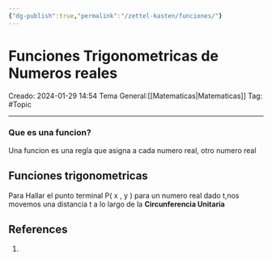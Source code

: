 ```yaml
---
{"dg-publish":true,"permalink":"/zettel-kasten/funciones/"}
---
```



# Funciones Trigonometricas de Numeros reales
Creado: 2024-01-29 14:54
Tema General:[[Matematicas\|Matematicas]]
Tag: #Topic


___
### Que es una funcion?

 Una funcion es una regla que asigna a cada numero real, otro numero real


## Funciones trigonometricas


<style> .container {font-family: sans-serif; text-align: center;} .button-wrapper button {z-index: 1;height: 40px; width: 100px; margin: 10px;padding: 5px;} .excalidraw .App-menu_top .buttonList { display: flex;} .excalidraw-wrapper { height: 800px; margin: 50px; position: relative;} :root[dir="ltr"] .excalidraw .layer-ui__wrapper .zen-mode-transition.App-menu_bottom--transition-left {transform: none;} </style><script src="https://cdn.jsdelivr.net/npm/react@17/umd/react.production.min.js"></script><script src="https://cdn.jsdelivr.net/npm/react-dom@17/umd/react-dom.production.min.js"></script><script type="text/javascript" src="https://cdn.jsdelivr.net/npm/@excalidraw/excalidraw@0/dist/excalidraw.production.min.js"></script><div id="Dibujo_Plano_Cartesianoexcalidraw.md1"></div><script>(function(){const InitialData={"type":"excalidraw","version":2,"source":"https://github.com/zsviczian/obsidian-excalidraw-plugin/releases/tag/1.9.24","elements":[{"type":"line","version":96,"versionNonce":222935666,"isDeleted":false,"id":"hQ-iH6MQ6k-PFwEZC4Xjh","fillStyle":"hachure","strokeWidth":1,"strokeStyle":"solid","roughness":1,"opacity":100,"angle":0,"x":-3.7370872497558594,"y":-188.65048217773438,"strokeColor":"#1e1e1e","backgroundColor":"transparent","width":2.19085693359375,"height":425.0327453613281,"seed":309581554,"groupIds":[],"frameId":null,"roundness":{"type":2},"boundElements":[],"updated":1706558292602,"link":null,"locked":false,"startBinding":null,"endBinding":null,"lastCommittedPoint":null,"startArrowhead":null,"endArrowhead":null,"points":[[0,0],[2.19085693359375,425.0327453613281]]},{"type":"line","version":121,"versionNonce":286973358,"isDeleted":false,"id":"6o_WyrWUwCzXMyQNx8g36","fillStyle":"hachure","strokeWidth":1,"strokeStyle":"solid","roughness":1,"opacity":100,"angle":0,"x":-216.9837303161621,"y":23.13555908203125,"strokeColor":"#1e1e1e","backgroundColor":"transparent","width":441.0992431640625,"height":2.190887451171875,"seed":287542318,"groupIds":[],"frameId":null,"roundness":{"type":2},"boundElements":[],"updated":1706558292602,"link":null,"locked":false,"startBinding":null,"endBinding":null,"lastCommittedPoint":null,"startArrowhead":null,"endArrowhead":null,"points":[[0,0],[441.0992431640625,2.190887451171875]]},{"type":"ellipse","version":163,"versionNonce":1699905198,"isDeleted":false,"id":"nAAZr0stSxpAcgJP0Dvyd","fillStyle":"hachure","strokeWidth":1,"strokeStyle":"solid","roughness":1,"opacity":100,"angle":0,"x":-127.15725326538086,"y":-112.69964599609375,"strokeColor":"#1e1e1e","backgroundColor":"transparent","width":257.064453125,"height":267.28863525390625,"seed":888096242,"groupIds":[],"frameId":null,"roundness":{"type":2},"boundElements":[],"updated":1706558297317,"link":null,"locked":false},{"type":"freedraw","version":45,"versionNonce":2094489134,"isDeleted":false,"id":"1d9Jg3kHmDn0g92foG3H0","fillStyle":"hachure","strokeWidth":0.5,"strokeStyle":"solid","roughness":1,"opacity":100,"angle":0,"x":129.90719985961914,"y":19.48406982421875,"strokeColor":"#1e1e1e","backgroundColor":"transparent","width":4.38177490234375,"height":17.527130126953125,"seed":1314186930,"groupIds":[],"frameId":null,"roundness":null,"boundElements":[],"updated":1706558301846,"link":null,"locked":false,"points":[[0,0],[0,2.190887451171875],[-0.73028564453125,2.92120361328125],[-1.4605712890625,4.381805419921875],[-1.4605712890625,5.842376708984375],[-1.4605712890625,7.302978515625],[-1.4605712890625,9.493865966796875],[-1.4605712890625,10.9544677734375],[-1.4605712890625,11.68475341796875],[-1.4605712890625,12.415069580078125],[-1.4605712890625,13.145355224609375],[-1.4605712890625,13.875640869140625],[-0.73028564453125,13.145355224609375],[-0.73028564453125,11.68475341796875],[-0.73028564453125,10.224151611328125],[0,8.03326416015625],[0.73028564453125,5.112091064453125],[0.73028564453125,4.381805419921875],[0.73028564453125,2.92120361328125],[0.73028564453125,2.190887451171875],[0.73028564453125,0.730316162109375],[0.73028564453125,0],[0.73028564453125,-0.73028564453125],[0.73028564453125,0],[0.73028564453125,2.190887451171875],[0.73028564453125,3.6514892578125],[0.73028564453125,6.57269287109375],[0.73028564453125,9.493865966796875],[0.73028564453125,10.9544677734375],[0.73028564453125,12.415069580078125],[0.73028564453125,14.60595703125],[0.73028564453125,16.0665283203125],[0.73028564453125,16.796844482421875],[1.46063232421875,16.796844482421875],[2.19091796875,14.60595703125],[2.19091796875,12.415069580078125],[2.92120361328125,10.224151611328125],[2.92120361328125,8.03326416015625],[2.92120361328125,4.381805419921875],[2.92120361328125,2.190887451171875],[2.92120361328125,0.730316162109375],[2.92120361328125,0],[0,0]],"lastCommittedPoint":null,"simulatePressure":true,"pressures":[]},{"type":"freedraw","version":34,"versionNonce":883946158,"isDeleted":false,"id":"m18o8DD_yCeYz9Cu3o0oX","fillStyle":"hachure","strokeWidth":0.5,"strokeStyle":"solid","roughness":1,"opacity":100,"angle":0,"x":-13.23092269897461,"y":-115.62081909179688,"strokeColor":"#1e1e1e","backgroundColor":"transparent","width":17.527099609375,"height":4.381805419921875,"seed":938745202,"groupIds":[],"frameId":null,"roundness":null,"boundElements":[],"updated":1706558302864,"link":null,"locked":false,"points":[[0,0],[0,0.730316162109375],[0.73028564453125,0.730316162109375],[2.19085693359375,0.730316162109375],[3.6514892578125,0.730316162109375],[4.38177490234375,0.730316162109375],[6.5726318359375,1.460601806640625],[9.49383544921875,1.460601806640625],[11.6846923828125,1.460601806640625],[13.8756103515625,2.190887451171875],[16.0665283203125,2.190887451171875],[16.79681396484375,2.190887451171875],[17.527099609375,2.92120361328125],[16.0665283203125,3.6514892578125],[14.60595703125,3.6514892578125],[13.14532470703125,3.6514892578125],[10.9544677734375,4.381805419921875],[9.49383544921875,4.381805419921875],[5.84234619140625,4.381805419921875],[5.112060546875,4.381805419921875],[3.6514892578125,4.381805419921875],[2.921142578125,4.381805419921875],[1.4605712890625,4.381805419921875],[2.19085693359375,3.6514892578125],[3.6514892578125,3.6514892578125],[6.5726318359375,3.6514892578125],[9.49383544921875,3.6514892578125],[10.22412109375,3.6514892578125],[13.8756103515625,3.6514892578125],[15.336181640625,3.6514892578125],[16.0665283203125,3.6514892578125],[16.79681396484375,3.6514892578125],[16.79681396484375,3.6514892578125]],"lastCommittedPoint":null,"simulatePressure":true,"pressures":[]},{"type":"freedraw","version":39,"versionNonce":2133797486,"isDeleted":false,"id":"DVruZyKOeeRo9rO2HP62z","fillStyle":"hachure","strokeWidth":0.5,"strokeStyle":"solid","roughness":1,"opacity":100,"angle":0,"x":-128.61782455444336,"y":18.02349853515625,"strokeColor":"#1e1e1e","backgroundColor":"transparent","width":5.112060546875,"height":16.79681396484375,"seed":546480370,"groupIds":[],"frameId":null,"roundness":null,"boundElements":[],"updated":1706558304207,"link":null,"locked":false,"points":[[0,0],[0,1.4605712890625],[0,2.190887451171875],[0,5.112060546875],[0,5.842376708984375],[0,7.302947998046875],[0,8.7635498046875],[0,10.954437255859375],[0,12.4150390625],[0,13.14532470703125],[0,13.875640869140625],[0,12.4150390625],[0.73028564453125,10.954437255859375],[0.73028564453125,9.49383544921875],[0.73028564453125,8.03326416015625],[0.73028564453125,2.921173095703125],[0.73028564453125,2.190887451171875],[0.73028564453125,-0.730316162109375],[0.73028564453125,-1.460601806640625],[0.73028564453125,-2.190887451171875],[0.73028564453125,-1.460601806640625],[0.73028564453125,0.73028564453125],[0.73028564453125,3.651458740234375],[1.4605712890625,7.302947998046875],[2.19091796875,10.224151611328125],[2.19091796875,11.684722900390625],[4.38177490234375,14.605926513671875],[5.112060546875,13.875640869140625],[5.112060546875,12.4150390625],[5.112060546875,10.224151611328125],[5.112060546875,6.572662353515625],[5.112060546875,2.921173095703125],[5.112060546875,2.190887451171875],[5.112060546875,-0.730316162109375],[5.112060546875,-1.460601806640625],[5.112060546875,-2.190887451171875],[0,0]],"lastCommittedPoint":null,"simulatePressure":true,"pressures":[]},{"type":"freedraw","version":39,"versionNonce":1354734126,"isDeleted":false,"id":"D0wz6ejQ90JsRjs4EYYIi","fillStyle":"hachure","strokeWidth":0.5,"strokeStyle":"solid","roughness":1,"opacity":100,"angle":0,"x":-11.77035140991211,"y":154.5889892578125,"strokeColor":"#1e1e1e","backgroundColor":"transparent","width":14.60595703125,"height":3.65142822265625,"seed":1332034866,"groupIds":[],"frameId":null,"roundness":null,"boundElements":[],"updated":1706558305242,"link":null,"locked":false,"points":[[0,0],[1.4605712890625,0],[2.92120361328125,0],[3.6514892578125,0],[4.38177490234375,0],[5.112060546875,0],[5.8424072265625,0],[8.03326416015625,0],[10.22412109375,-0.73028564453125],[11.68475341796875,-0.73028564453125],[13.1453857421875,-0.73028564453125],[13.8756103515625,-0.73028564453125],[13.1453857421875,-0.73028564453125],[10.9544677734375,-0.73028564453125],[8.7635498046875,-0.73028564453125],[7.302978515625,-0.73028564453125],[5.8424072265625,-0.73028564453125],[4.38177490234375,-0.73028564453125],[3.6514892578125,-0.73028564453125],[2.92120361328125,-0.73028564453125],[2.92120361328125,0],[4.38177490234375,0],[6.57269287109375,0],[8.03326416015625,0],[9.493896484375,0],[11.68475341796875,0],[12.4150390625,0],[13.8756103515625,0],[14.60595703125,0],[14.60595703125,0.73028564453125],[13.1453857421875,0.73028564453125],[12.4150390625,0.73028564453125],[10.9544677734375,0.73028564453125],[8.7635498046875,1.46063232421875],[8.03326416015625,2.19085693359375],[7.302978515625,2.921142578125],[0,0]],"lastCommittedPoint":null,"simulatePressure":true,"pressures":[]},{"type":"freedraw","version":30,"versionNonce":569406894,"isDeleted":false,"id":"JRoP5a6BVHwepBjaulqxH","fillStyle":"hachure","strokeWidth":0.5,"strokeStyle":"solid","roughness":1,"opacity":100,"angle":0,"x":135.74960708618164,"y":42.123291015625,"strokeColor":"#1e1e1e","backgroundColor":"transparent","width":7.30291748046875,"height":16.79681396484375,"seed":384639346,"groupIds":[],"frameId":null,"roundness":null,"boundElements":[],"updated":1706558306477,"link":null,"locked":false,"points":[[0,0],[0,0.73028564453125],[0,1.4605712890625],[0,2.190887451171875],[0.73028564453125,2.190887451171875],[1.4605712890625,2.190887451171875],[2.921142578125,2.190887451171875],[3.6514892578125,2.190887451171875],[4.38177490234375,1.4605712890625],[5.112060546875,1.4605712890625],[5.112060546875,0.73028564453125],[5.112060546875,0],[5.84234619140625,-1.460601806640625],[5.84234619140625,-2.190887451171875],[5.84234619140625,-2.92120361328125],[5.84234619140625,-3.6514892578125],[5.84234619140625,-2.92120361328125],[5.84234619140625,-2.190887451171875],[5.84234619140625,-0.730316162109375],[5.84234619140625,0.73028564453125],[5.84234619140625,1.4605712890625],[5.84234619140625,2.921173095703125],[5.84234619140625,4.38177490234375],[6.5726318359375,8.03326416015625],[6.5726318359375,9.49383544921875],[7.30291748046875,10.224151611328125],[7.30291748046875,12.4150390625],[7.30291748046875,13.14532470703125],[7.30291748046875,13.14532470703125]],"lastCommittedPoint":null,"simulatePressure":true,"pressures":[]},{"type":"freedraw","version":14,"versionNonce":826494254,"isDeleted":false,"id":"zH-T-URpwMIg2CVQ64Q1_","fillStyle":"hachure","strokeWidth":0.5,"strokeStyle":"solid","roughness":1,"opacity":100,"angle":0,"x":135.01926040649414,"y":54.538330078125,"strokeColor":"#1e1e1e","backgroundColor":"transparent","width":16.796875,"height":3.6514892578125,"seed":1638018546,"groupIds":[],"frameId":null,"roundness":null,"boundElements":[],"updated":1706558306754,"link":null,"locked":false,"points":[[0,0],[0.7303466796875,0],[2.19091796875,0],[4.3818359375,0],[5.8424072265625,0],[8.03326416015625,0],[9.493896484375,-0.730316162109375],[13.1453857421875,-1.460601806640625],[15.33624267578125,-2.190887451171875],[15.33624267578125,-2.92120361328125],[16.796875,-2.92120361328125],[16.796875,-3.6514892578125],[16.796875,-3.6514892578125]],"lastCommittedPoint":null,"simulatePressure":true,"pressures":[]},{"type":"freedraw","version":14,"versionNonce":891225262,"isDeleted":false,"id":"4sDBHrF3S_eHqJeUu_anE","fillStyle":"hachure","strokeWidth":0.5,"strokeStyle":"solid","roughness":1,"opacity":100,"angle":0,"x":-20.53390121459961,"y":-132.41763305664062,"strokeColor":"#1e1e1e","backgroundColor":"transparent","width":2.19085693359375,"height":12.4150390625,"seed":675970674,"groupIds":[],"frameId":null,"roundness":null,"boundElements":[],"updated":1706558308214,"link":null,"locked":false,"points":[[0,0],[0,2.190887451171875],[0.73028564453125,2.92120361328125],[1.4605712890625,5.112060546875],[1.4605712890625,7.302947998046875],[1.4605712890625,8.7635498046875],[1.4605712890625,10.22418212890625],[1.4605712890625,10.954437255859375],[1.4605712890625,11.68475341796875],[1.4605712890625,12.4150390625],[2.19085693359375,11.68475341796875],[2.19085693359375,10.22418212890625],[2.19085693359375,10.22418212890625]],"lastCommittedPoint":null,"simulatePressure":true,"pressures":[]},{"type":"freedraw","version":36,"versionNonce":1046480302,"isDeleted":false,"id":"VvqD8xgbIX2uz-Tc7YiQC","fillStyle":"hachure","strokeWidth":0.5,"strokeStyle":"solid","roughness":1,"opacity":100,"angle":0,"x":-26.37630844116211,"y":-130.95703125,"strokeColor":"#1e1e1e","backgroundColor":"transparent","width":18.2574462890625,"height":16.79681396484375,"seed":1883500274,"groupIds":[],"frameId":null,"roundness":null,"boundElements":[],"updated":1706558309166,"link":null,"locked":false,"points":[[0,0],[0,-0.730316162109375],[0.73028564453125,-1.460601806640625],[1.46063232421875,-2.190887451171875],[2.19097900390625,-2.190887451171875],[2.92120361328125,-2.92120361328125],[3.6514892578125,-4.381805419921875],[4.38177490234375,-5.112091064453125],[5.11212158203125,-5.842376708984375],[5.11212158203125,-5.112091064453125],[5.11212158203125,-3.6514892578125],[5.11212158203125,-1.460601806640625],[5.11212158203125,0.73028564453125],[5.8424072265625,0.73028564453125],[5.8424072265625,2.190887451171875],[6.57269287109375,3.651458740234375],[7.302978515625,5.84234619140625],[7.302978515625,7.302947998046875],[7.302978515625,8.033233642578125],[7.302978515625,8.763580322265625],[7.302978515625,9.49383544921875],[7.302978515625,10.224151611328125],[7.302978515625,10.954437255859375],[8.03326416015625,10.954437255859375],[8.7635498046875,10.954437255859375],[9.493896484375,10.954437255859375],[10.22418212890625,10.224151611328125],[10.9544677734375,10.224151611328125],[12.4150390625,8.763580322265625],[13.87567138671875,8.033233642578125],[16.0665283203125,8.033233642578125],[16.796875,8.033233642578125],[17.52716064453125,7.302947998046875],[18.2574462890625,7.302947998046875],[18.2574462890625,7.302947998046875]],"lastCommittedPoint":null,"simulatePressure":true,"pressures":[]},{"type":"freedraw","version":12,"versionNonce":1482993838,"isDeleted":false,"id":"ASkmpDWShGjeFrR7TxZKE","fillStyle":"hachure","strokeWidth":0.5,"strokeStyle":"solid","roughness":1,"opacity":100,"angle":0,"x":-157.09939193725586,"y":12.911407470703125,"strokeColor":"#1e1e1e","backgroundColor":"transparent","width":9.49383544921875,"height":1.460601806640625,"seed":235249138,"groupIds":[],"frameId":null,"roundness":null,"boundElements":[],"updated":1706558310112,"link":null,"locked":false,"points":[[0,0],[0.73028564453125,0],[2.921142578125,0],[4.38177490234375,0],[5.84234619140625,0],[7.302978515625,0],[8.03326416015625,0],[8.76361083984375,0],[9.49383544921875,-0.73028564453125],[9.49383544921875,-1.460601806640625],[9.49383544921875,-1.460601806640625]],"lastCommittedPoint":null,"simulatePressure":true,"pressures":[]},{"type":"freedraw","version":36,"versionNonce":96448942,"isDeleted":false,"id":"4J6FshDWPwDARTPirHz28","fillStyle":"hachure","strokeWidth":0.5,"strokeStyle":"solid","roughness":1,"opacity":100,"angle":0,"x":-142.4934959411621,"y":0.496368408203125,"strokeColor":"#1e1e1e","backgroundColor":"transparent","width":8.76361083984375,"height":24.09979248046875,"seed":2113700594,"groupIds":[],"frameId":null,"roundness":null,"boundElements":[],"updated":1706558310592,"link":null,"locked":false,"points":[[0,0],[0.7303466796875,0],[1.46063232421875,0],[2.19091796875,0],[3.6514892578125,0],[4.38177490234375,0],[5.8424072265625,0],[6.57269287109375,0],[7.302978515625,-0.73028564453125],[8.03326416015625,-1.460601806640625],[8.03326416015625,-2.190887451171875],[8.76361083984375,-3.6514892578125],[8.76361083984375,-4.38177490234375],[8.76361083984375,-2.92120361328125],[8.76361083984375,-1.460601806640625],[8.76361083984375,0.73028564453125],[8.03326416015625,2.190887451171875],[8.03326416015625,5.112060546875],[7.302978515625,8.03326416015625],[7.302978515625,10.224151611328125],[7.302978515625,11.68475341796875],[7.302978515625,14.605926513671875],[7.302978515625,16.79681396484375],[7.302978515625,18.257415771484375],[7.302978515625,18.987701416015625],[7.302978515625,19.718017578125],[6.57269287109375,19.718017578125],[5.8424072265625,19.718017578125],[5.11212158203125,18.987701416015625],[3.6514892578125,18.987701416015625],[2.92120361328125,17.527130126953125],[2.19091796875,17.527130126953125],[1.46063232421875,16.79681396484375],[0.7303466796875,16.79681396484375],[0.7303466796875,16.79681396484375]],"lastCommittedPoint":null,"simulatePressure":true,"pressures":[]},{"type":"freedraw","version":14,"versionNonce":1417251118,"isDeleted":false,"id":"B5ht7QKkW_xGmrnt0IqIg","fillStyle":"hachure","strokeWidth":0.5,"strokeStyle":"solid","roughness":1,"opacity":100,"angle":0,"x":-142.4934959411621,"y":16.562896728515625,"strokeColor":"#1e1e1e","backgroundColor":"transparent","width":16.06658935546875,"height":0.73028564453125,"seed":495202802,"groupIds":[],"frameId":null,"roundness":null,"boundElements":[],"updated":1706558310723,"link":null,"locked":false,"points":[[0,0],[0.7303466796875,0],[2.19091796875,0],[4.38177490234375,0],[5.8424072265625,0],[8.76361083984375,0],[9.493896484375,0],[10.9544677734375,0],[13.1453857421875,0],[13.87567138671875,0.73028564453125],[15.33624267578125,0.73028564453125],[16.06658935546875,0.73028564453125],[16.06658935546875,0.73028564453125]],"lastCommittedPoint":null,"simulatePressure":true,"pressures":[]},{"type":"freedraw","version":10,"versionNonce":809273262,"isDeleted":false,"id":"neQ8wbrUX36P3c9J7uG1q","fillStyle":"hachure","strokeWidth":0.5,"strokeStyle":"solid","roughness":1,"opacity":100,"angle":0,"x":-19.07332992553711,"y":175.03729248046875,"strokeColor":"#1e1e1e","backgroundColor":"transparent","width":10.9544677734375,"height":1.4605712890625,"seed":966099570,"groupIds":[],"frameId":null,"roundness":null,"boundElements":[],"updated":1706558311544,"link":null,"locked":false,"points":[[0,0],[2.19091796875,0],[3.6514892578125,0],[6.57269287109375,0],[7.302978515625,0],[10.22418212890625,0.73028564453125],[10.9544677734375,0.73028564453125],[10.9544677734375,1.4605712890625],[10.9544677734375,1.4605712890625]],"lastCommittedPoint":null,"simulatePressure":true,"pressures":[]},{"type":"freedraw","version":20,"versionNonce":1703814318,"isDeleted":false,"id":"nZ0ZjjHpmOeR_DD-BhAfe","fillStyle":"hachure","strokeWidth":0.5,"strokeStyle":"solid","roughness":1,"opacity":100,"angle":0,"x":-8.84914779663086,"y":169.92523193359375,"strokeColor":"#1e1e1e","backgroundColor":"transparent","width":5.112060546875,"height":13.87567138671875,"seed":1969650674,"groupIds":[],"frameId":null,"roundness":null,"boundElements":[],"updated":1706558312141,"link":null,"locked":false,"points":[[0,0],[0,-0.7303466796875],[0.73028564453125,-1.46063232421875],[1.4605712890625,-1.46063232421875],[2.19085693359375,-2.19091796875],[2.92120361328125,-2.921142578125],[2.92120361328125,-3.6514892578125],[3.6514892578125,-3.6514892578125],[3.6514892578125,-4.3818359375],[3.6514892578125,-2.921142578125],[3.6514892578125,-1.46063232421875],[3.6514892578125,0.73028564453125],[3.6514892578125,2.921142578125],[4.38177490234375,4.38177490234375],[4.38177490234375,6.5726318359375],[4.38177490234375,8.03326416015625],[4.38177490234375,8.7635498046875],[5.112060546875,9.49383544921875],[5.112060546875,9.49383544921875]],"lastCommittedPoint":null,"simulatePressure":true,"pressures":[]},{"type":"freedraw","version":12,"versionNonce":1547456430,"isDeleted":false,"id":"RnyBTsY3UbI69DT6Q6VOR","fillStyle":"hachure","strokeWidth":0.5,"strokeStyle":"solid","roughness":1,"opacity":100,"angle":0,"x":-10.30978012084961,"y":181.6099853515625,"strokeColor":"#1e1e1e","backgroundColor":"transparent","width":12.4150390625,"height":0.73028564453125,"seed":612028146,"groupIds":[],"frameId":null,"roundness":null,"boundElements":[],"updated":1706558312332,"link":null,"locked":false,"points":[[0,0],[0.7303466796875,0],[1.46063232421875,0],[2.92120361328125,0],[4.3818359375,0],[5.8424072265625,0],[8.0333251953125,0.73028564453125],[9.493896484375,0.73028564453125],[10.9544677734375,0.73028564453125],[12.4150390625,0.73028564453125],[12.4150390625,0.73028564453125]],"lastCommittedPoint":null,"simulatePressure":true,"pressures":[]},{"type":"freedraw","version":166,"versionNonce":357110962,"isDeleted":false,"id":"vETW5pdrWGwG0WEHsotGs","fillStyle":"hachure","strokeWidth":0.5,"strokeStyle":"solid","roughness":1,"opacity":100,"angle":0,"x":94.12265396118164,"y":-76.91510009765625,"strokeColor":"#e03131","backgroundColor":"transparent","width":7.302978515625,"height":14.60595703125,"seed":1274199086,"groupIds":[],"frameId":null,"roundness":null,"boundElements":[],"updated":1706558328899,"link":null,"locked":false,"points":[[0,0],[0,0.730316162109375],[0,1.460601806640625],[-0.73028564453125,1.460601806640625],[-0.73028564453125,2.19091796875],[-0.73028564453125,2.92120361328125],[-0.73028564453125,3.6514892578125],[-0.73028564453125,4.381805419921875],[-0.73028564453125,5.112091064453125],[0,5.112091064453125],[0,4.381805419921875],[0,2.92120361328125],[-0.73028564453125,2.19091796875],[-1.4605712890625,2.19091796875],[-2.921142578125,2.19091796875],[-2.921142578125,2.92120361328125],[-3.6514892578125,3.6514892578125],[-3.6514892578125,4.381805419921875],[-3.6514892578125,5.112091064453125],[-3.6514892578125,5.8424072265625],[-3.6514892578125,6.57269287109375],[-3.6514892578125,7.302978515625],[-2.921142578125,7.302978515625],[-2.19085693359375,7.302978515625],[-1.4605712890625,7.302978515625],[-0.73028564453125,7.302978515625],[-0.73028564453125,5.8424072265625],[-0.73028564453125,4.381805419921875],[-0.73028564453125,3.6514892578125],[-0.73028564453125,2.92120361328125],[-0.73028564453125,2.19091796875],[-1.4605712890625,2.19091796875],[-2.19085693359375,2.19091796875],[-2.921142578125,2.19091796875],[-3.6514892578125,2.19091796875],[-3.6514892578125,2.92120361328125],[-3.6514892578125,3.6514892578125],[-4.38177490234375,5.8424072265625],[-4.38177490234375,7.302978515625],[-4.38177490234375,8.03326416015625],[-4.38177490234375,9.493896484375],[-4.38177490234375,10.9544677734375],[-3.6514892578125,10.9544677734375],[-2.19085693359375,10.9544677734375],[-1.4605712890625,10.9544677734375],[-0.73028564453125,10.9544677734375],[-0.73028564453125,9.493896484375],[-0.73028564453125,8.763580322265625],[-0.73028564453125,7.302978515625],[-0.73028564453125,5.8424072265625],[-0.73028564453125,4.381805419921875],[-0.73028564453125,3.6514892578125],[-1.4605712890625,3.6514892578125],[-1.4605712890625,5.112091064453125],[-1.4605712890625,5.8424072265625],[-2.19085693359375,7.302978515625],[-2.19085693359375,8.03326416015625],[-2.19085693359375,8.763580322265625],[-2.19085693359375,9.493896484375],[-2.19085693359375,10.224151611328125],[-1.4605712890625,10.224151611328125],[-0.73028564453125,9.493896484375],[0,8.763580322265625],[0,8.03326416015625],[0,7.302978515625],[0,6.57269287109375],[0,5.8424072265625],[0,5.112091064453125],[0,4.381805419921875],[-1.4605712890625,3.6514892578125],[-2.19085693359375,3.6514892578125],[-2.921142578125,3.6514892578125],[-3.6514892578125,3.6514892578125],[-3.6514892578125,4.381805419921875],[-3.6514892578125,5.112091064453125],[-3.6514892578125,5.8424072265625],[-3.6514892578125,6.57269287109375],[-3.6514892578125,7.302978515625],[-3.6514892578125,8.763580322265625],[-2.19085693359375,8.763580322265625],[-1.4605712890625,8.763580322265625],[-0.73028564453125,8.763580322265625],[-0.73028564453125,8.03326416015625],[-0.73028564453125,7.302978515625],[-0.73028564453125,5.8424072265625],[-0.73028564453125,4.381805419921875],[-0.73028564453125,3.6514892578125],[-1.4605712890625,2.19091796875],[-2.19085693359375,2.19091796875],[-2.921142578125,2.19091796875],[-3.6514892578125,2.19091796875],[-4.38177490234375,3.6514892578125],[-4.38177490234375,4.381805419921875],[-4.38177490234375,5.8424072265625],[-4.38177490234375,7.302978515625],[-4.38177490234375,8.763580322265625],[-4.38177490234375,10.9544677734375],[-4.38177490234375,12.415069580078125],[-3.6514892578125,13.1453857421875],[-3.6514892578125,13.875640869140625],[-2.19085693359375,14.60595703125],[-0.73028564453125,14.60595703125],[-0.73028564453125,13.875640869140625],[0,13.1453857421875],[0,11.68475341796875],[0.73028564453125,9.493896484375],[0.73028564453125,8.03326416015625],[0.73028564453125,6.57269287109375],[0.73028564453125,5.8424072265625],[0.73028564453125,4.381805419921875],[0,4.381805419921875],[-0.73028564453125,4.381805419921875],[-1.4605712890625,4.381805419921875],[-2.19085693359375,4.381805419921875],[-3.6514892578125,5.112091064453125],[-3.6514892578125,5.8424072265625],[-3.6514892578125,7.302978515625],[-4.38177490234375,8.03326416015625],[-4.38177490234375,8.763580322265625],[-4.38177490234375,10.224151611328125],[-4.38177490234375,10.9544677734375],[-4.38177490234375,11.68475341796875],[-3.6514892578125,11.68475341796875],[-2.921142578125,12.415069580078125],[-2.19085693359375,12.415069580078125],[-1.4605712890625,12.415069580078125],[-0.73028564453125,12.415069580078125],[-0.73028564453125,11.68475341796875],[0,9.493896484375],[0.73028564453125,8.763580322265625],[0.73028564453125,8.03326416015625],[0.73028564453125,7.302978515625],[0.73028564453125,5.8424072265625],[0.73028564453125,4.381805419921875],[0.73028564453125,3.6514892578125],[0,2.92120361328125],[0,2.19091796875],[-0.73028564453125,2.19091796875],[-2.19085693359375,2.19091796875],[-2.921142578125,2.19091796875],[-3.6514892578125,2.19091796875],[-4.38177490234375,2.92120361328125],[-4.38177490234375,4.381805419921875],[-5.112060546875,5.112091064453125],[-5.112060546875,6.57269287109375],[-5.112060546875,8.763580322265625],[-5.112060546875,9.493896484375],[-4.38177490234375,10.9544677734375],[-3.6514892578125,11.68475341796875],[-2.19085693359375,12.415069580078125],[-0.73028564453125,12.415069580078125],[0.73028564453125,12.415069580078125],[1.46063232421875,11.68475341796875],[1.46063232421875,10.224151611328125],[1.46063232421875,9.493896484375],[2.19091796875,8.763580322265625],[2.19091796875,8.03326416015625],[2.19091796875,6.57269287109375],[2.19091796875,5.8424072265625],[2.19091796875,4.381805419921875],[1.46063232421875,4.381805419921875],[0.73028564453125,3.6514892578125],[0,3.6514892578125],[0,0]],"lastCommittedPoint":null,"simulatePressure":true,"pressures":[]},{"type":"freedraw","version":47,"versionNonce":2016073458,"isDeleted":false,"id":"T2tfDjqeQ-xL29JZ1ydHi","fillStyle":"hachure","strokeWidth":0.5,"strokeStyle":"solid","roughness":1,"opacity":100,"angle":0,"x":107.99832534790039,"y":-122.19345092773438,"strokeColor":"#e03131","backgroundColor":"transparent","width":12.4150390625,"height":28.4815673828125,"seed":1510353326,"groupIds":[],"frameId":null,"roundness":null,"boundElements":[],"updated":1706558337966,"link":null,"locked":false,"points":[[0,0],[0,2.921142578125],[0,3.651458740234375],[0,5.84234619140625],[0,11.684722900390625],[0.73028564453125,13.8756103515625],[0.73028564453125,17.527099609375],[0.73028564453125,19.717987060546875],[0.73028564453125,21.178558349609375],[0.73028564453125,22.63916015625],[0.73028564453125,19.717987060546875],[0.73028564453125,17.527099609375],[0.73028564453125,14.605926513671875],[0.73028564453125,10.954437255859375],[0.73028564453125,7.302947998046875],[0.73028564453125,2.921142578125],[0.73028564453125,0],[0.73028564453125,-1.46063232421875],[0.73028564453125,-4.381805419921875],[0.73028564453125,-5.11212158203125],[0.73028564453125,-5.8424072265625],[1.4605712890625,-5.8424072265625],[2.19085693359375,-5.8424072265625],[3.6514892578125,-5.8424072265625],[5.84234619140625,-5.8424072265625],[8.03326416015625,-4.381805419921875],[9.49383544921875,-2.921234130859375],[10.95440673828125,-2.19091796875],[11.68475341796875,-1.46063232421875],[12.4150390625,0],[12.4150390625,1.4605712890625],[12.4150390625,2.921142578125],[12.4150390625,3.651458740234375],[12.4150390625,5.112030029296875],[11.68475341796875,5.112030029296875],[10.22412109375,5.84234619140625],[9.49383544921875,6.5726318359375],[8.03326416015625,6.5726318359375],[7.302978515625,6.5726318359375],[5.84234619140625,6.5726318359375],[4.38177490234375,6.5726318359375],[4.38177490234375,5.84234619140625],[3.6514892578125,5.84234619140625],[2.921142578125,5.112030029296875],[0,0]],"lastCommittedPoint":null,"simulatePressure":true,"pressures":[]},{"type":"freedraw","version":28,"versionNonce":524621810,"isDeleted":false,"id":"9FA0ejc18LD6wSizaf_BP","fillStyle":"hachure","strokeWidth":0.5,"strokeStyle":"solid","roughness":1,"opacity":100,"angle":0,"x":132.8284034729004,"y":-122.19345092773438,"strokeColor":"#e03131","backgroundColor":"transparent","width":12.4150390625,"height":22.63916015625,"seed":1888645998,"groupIds":[],"frameId":null,"roundness":null,"boundElements":[],"updated":1706558338421,"link":null,"locked":false,"points":[[0,0],[-0.73028564453125,0],[-1.4605712890625,0],[-2.19091796875,0],[-2.92120361328125,1.4605712890625],[-4.38177490234375,2.921142578125],[-4.38177490234375,5.112030029296875],[-5.8424072265625,6.5726318359375],[-5.8424072265625,8.033233642578125],[-6.57269287109375,9.49383544921875],[-6.57269287109375,10.954437255859375],[-6.57269287109375,12.415008544921875],[-6.57269287109375,14.605926513671875],[-6.57269287109375,16.796783447265625],[-5.112060546875,18.9876708984375],[-5.112060546875,19.717987060546875],[-4.38177490234375,21.178558349609375],[-2.19091796875,22.63916015625],[-1.4605712890625,22.63916015625],[-0.73028564453125,22.63916015625],[0.73028564453125,22.63916015625],[2.19085693359375,22.63916015625],[3.6514892578125,21.90887451171875],[4.38177490234375,20.448272705078125],[5.84234619140625,18.257415771484375],[5.84234619140625,16.796783447265625],[5.84234619140625,16.796783447265625]],"lastCommittedPoint":null,"simulatePressure":true,"pressures":[]},{"type":"freedraw","version":19,"versionNonce":2083676466,"isDeleted":false,"id":"wo67Ovr8XeieZtQ-9d_sV","fillStyle":"hachure","strokeWidth":0.5,"strokeStyle":"solid","roughness":1,"opacity":100,"angle":0,"x":145.97372817993164,"y":-118.5419921875,"strokeColor":"#e03131","backgroundColor":"transparent","width":8.7635498046875,"height":11.684722900390625,"seed":207020654,"groupIds":[],"frameId":null,"roundness":null,"boundElements":[],"updated":1706558338741,"link":null,"locked":false,"points":[[0,0],[0,1.4605712890625],[0,2.190887451171875],[0,3.6514892578125],[0,5.842376708984375],[1.46063232421875,8.03326416015625],[1.46063232421875,8.7635498046875],[2.92120361328125,10.224151611328125],[2.92120361328125,10.9544677734375],[3.6514892578125,11.684722900390625],[4.38177490234375,11.684722900390625],[5.112060546875,11.684722900390625],[6.57269287109375,11.684722900390625],[7.302978515625,11.684722900390625],[8.03326416015625,10.9544677734375],[8.7635498046875,9.49383544921875],[8.7635498046875,7.302978515625],[8.7635498046875,7.302978515625]],"lastCommittedPoint":null,"simulatePressure":true,"pressures":[]},{"type":"freedraw","version":18,"versionNonce":906270898,"isDeleted":false,"id":"sC2wDiBiFeNzrS0_NyrZu","fillStyle":"hachure","strokeWidth":0.5,"strokeStyle":"solid","roughness":1,"opacity":100,"angle":0,"x":157.6584815979004,"y":-116.35110473632812,"strokeColor":"#e03131","backgroundColor":"transparent","width":13.8756103515625,"height":11.68475341796875,"seed":167933230,"groupIds":[],"frameId":null,"roundness":null,"boundElements":[],"updated":1706558338914,"link":null,"locked":false,"points":[[0,0],[-1.4605712890625,0],[-1.4605712890625,0.73028564453125],[-2.19085693359375,0.73028564453125],[-3.6514892578125,1.460601806640625],[-5.84234619140625,2.921173095703125],[-8.03326416015625,3.6514892578125],[-8.7635498046875,4.38177490234375],[-10.22412109375,5.112091064453125],[-10.9544677734375,5.842376708984375],[-12.4150390625,7.302947998046875],[-13.14532470703125,8.03326416015625],[-13.14532470703125,9.49383544921875],[-13.8756103515625,10.224151611328125],[-13.8756103515625,10.954437255859375],[-13.8756103515625,11.68475341796875],[-13.8756103515625,11.68475341796875]],"lastCommittedPoint":null,"simulatePressure":true,"pressures":[]},{"type":"freedraw","version":10,"versionNonce":26919474,"isDeleted":false,"id":"6_apsex8rPkvEWrCciMom","fillStyle":"hachure","strokeWidth":0.5,"strokeStyle":"solid","roughness":1,"opacity":100,"angle":0,"x":168.6129493713379,"y":-106.85726928710938,"strokeColor":"#e03131","backgroundColor":"transparent","width":2.92120361328125,"height":8.763580322265625,"seed":712861102,"groupIds":[],"frameId":null,"roundness":null,"boundElements":[],"updated":1706558339289,"link":null,"locked":false,"points":[[0,0],[0.73028564453125,2.19091796875],[0.73028564453125,3.6514892578125],[0,4.381805419921875],[-1.46063232421875,6.57269287109375],[-2.19091796875,7.302978515625],[-2.19091796875,8.03326416015625],[-2.19091796875,8.763580322265625],[-2.19091796875,8.763580322265625]],"lastCommittedPoint":null,"simulatePressure":true,"pressures":[]},{"type":"freedraw","version":16,"versionNonce":1136074290,"isDeleted":false,"id":"b15Twr9xgLLLBzZHD1wod","fillStyle":"hachure","strokeWidth":0.5,"strokeStyle":"solid","roughness":1,"opacity":100,"angle":0,"x":177.3764991760254,"y":-118.5419921875,"strokeColor":"#e03131","backgroundColor":"transparent","width":8.03326416015625,"height":8.03326416015625,"seed":594461742,"groupIds":[],"frameId":null,"roundness":null,"boundElements":[],"updated":1706558339686,"link":null,"locked":false,"points":[[0,0],[0.73028564453125,0],[1.4605712890625,1.4605712890625],[2.19091796875,2.921173095703125],[2.92120361328125,3.6514892578125],[3.6514892578125,5.112060546875],[4.38177490234375,5.842376708984375],[5.112060546875,6.572662353515625],[5.84234619140625,6.572662353515625],[5.84234619140625,7.302978515625],[6.57269287109375,7.302978515625],[6.57269287109375,8.03326416015625],[7.302978515625,8.03326416015625],[8.03326416015625,8.03326416015625],[8.03326416015625,8.03326416015625]],"lastCommittedPoint":null,"simulatePressure":true,"pressures":[]},{"type":"freedraw","version":14,"versionNonce":2022309554,"isDeleted":false,"id":"qC4misFKRqKwJpsK5C57b","fillStyle":"hachure","strokeWidth":0.5,"strokeStyle":"solid","roughness":1,"opacity":100,"angle":0,"x":190.52182388305664,"y":-116.35110473632812,"strokeColor":"#e03131","backgroundColor":"transparent","width":5.112060546875,"height":13.875640869140625,"seed":172599342,"groupIds":[],"frameId":null,"roundness":null,"boundElements":[],"updated":1706558339910,"link":null,"locked":false,"points":[[0,0],[0,0.73028564453125],[0,2.190887451171875],[-0.73028564453125,4.38177490234375],[-1.4605712890625,5.112091064453125],[-2.921142578125,7.302947998046875],[-2.921142578125,8.03326416015625],[-3.6514892578125,9.49383544921875],[-4.38177490234375,10.954437255859375],[-4.38177490234375,11.68475341796875],[-4.38177490234375,13.14532470703125],[-5.112060546875,13.875640869140625],[-5.112060546875,13.875640869140625]],"lastCommittedPoint":null,"simulatePressure":true,"pressures":[]},{"type":"freedraw","version":23,"versionNonce":903984882,"isDeleted":false,"id":"M1FZKVF8avAkpU91_mYuC","fillStyle":"hachure","strokeWidth":0.5,"strokeStyle":"solid","roughness":1,"opacity":100,"angle":0,"x":198.5550880432129,"y":-123.65408325195312,"strokeColor":"#e03131","backgroundColor":"transparent","width":8.03326416015625,"height":22.639190673828125,"seed":777658286,"groupIds":[],"frameId":null,"roundness":null,"boundElements":[],"updated":1706558340270,"link":null,"locked":false,"points":[[0,0],[0.73028564453125,0],[1.46063232421875,0],[2.19091796875,0],[2.92120361328125,0.73028564453125],[3.6514892578125,1.46063232421875],[5.11212158203125,2.92120361328125],[5.8424072265625,4.38177490234375],[6.57269287109375,6.572662353515625],[6.57269287109375,8.03326416015625],[6.57269287109375,9.493865966796875],[6.57269287109375,10.224151611328125],[6.57269287109375,11.68475341796875],[6.57269287109375,13.875640869140625],[6.57269287109375,15.33624267578125],[6.57269287109375,16.066558837890625],[5.11212158203125,17.527130126953125],[2.92120361328125,18.98773193359375],[0.73028564453125,21.178619384765625],[-0.73028564453125,22.639190673828125],[-1.4605712890625,22.639190673828125],[-1.4605712890625,22.639190673828125]],"lastCommittedPoint":null,"simulatePressure":true,"pressures":[]},{"type":"freedraw","version":92,"versionNonce":1043829618,"isDeleted":false,"id":"aOHAr8r2kJbQKURJ9nzNt","fillStyle":"hachure","strokeWidth":0.5,"strokeStyle":"solid","roughness":1,"opacity":100,"angle":0,"x":144.13048908350459,"y":16.884959925739565,"strokeColor":"#1971c2","backgroundColor":"transparent","width":28.708243534482676,"height":82.09542110048491,"seed":1037963246,"groupIds":[],"frameId":null,"roundness":null,"boundElements":[],"updated":1706558507834,"link":null,"locked":false,"points":[[0,0],[0,-0.5036663186961334],[0,-1.0073115907866566],[0.5036031788793025,-2.0146231815732847],[0.5036031788793025,-3.021913725754331],[0.5036031788793025,-4.532870588631482],[0.5036031788793025,-5.54018217941811],[0.5036031788793025,-7.051139042295262],[1.0072905441809326,-8.058450633081918],[1.0072905441809326,-9.56940749595907],[1.0072905441809326,-10.576719086745697],[1.0072905441809326,-12.591321221713372],[1.0072905441809326,-14.605944403286657],[1.0072905441809326,-15.613234947467674],[1.0072905441809326,-16.62054653825433],[1.0072905441809326,-17.62785812904096],[1.0072905441809326,-18.635169719827587],[1.0072905441809326,-20.14612658270474],[1.0072905441809326,-21.65708344558189],[1.0072905441809326,-24.175351899245697],[1.0072905441809326,-25.182642443426744],[1.0072905441809326,-26.189954034213372],[1.0072905441809326,-27.19724457839439],[0.5036031788793025,-29.211867759967674],[0.5036031788793025,-31.22649094154096],[0,-32.23378148572198],[-0.5036873653017437,-33.74475939520474],[-0.5036873653017437,-35.25571625808189],[-1.0072905441810462,-36.76667312095907],[-1.51097790948279,-37.77396366514009],[-1.51097790948279,-38.27762998383622],[-1.51097790948279,-40.292232118803895],[-2.01462318157337,-40.7958984375],[-2.518310546875,-42.810500572467674],[-3.02195581896558,-43.8178121632543],[-3.02195581896558,-44.82510270743535],[-3.02195581896558,-45.32876902613148],[-3.5255169046337187,-46.83972588900863],[-3.5255169046337187,-47.84703747979526],[-4.029246363146626,-49.35799434267241],[-4.5328916352370925,-50.36530593345907],[-4.5328916352370925,-51.37259647764009],[-5.540224272629416,-52.88355334051724],[-5.540224272629416,-53.890864931303895],[-6.547514816810349,-54.89815547548491],[-6.547514816810349,-55.401821794181046],[-7.554805360991395,-56.9127786570582],[-8.058492726293139,-57.920090247844826],[-8.058492726293139,-58.42373551993535],[-8.562053811961277,-59.43104711072198],[-9.065783270474185,-59.9346923828125],[-9.065783270474185,-60.43835870150863],[-10.073073814655231,-61.44567029229526],[-10.073073814655231,-62.45296083647631],[-10.576719086745697,-62.95662715517241],[-11.080322265625,-63.96391769935346],[-11.584051724138021,-64.97120824353448],[-12.591342268319067,-65.97854088092672],[-12.591342268319067,-66.48218615301724],[-13.094987540409534,-66.98585247171337],[-14.102320177801744,-67.99314301589439],[-14.605965449892324,-68.49680933459052],[-15.10961072198279,-69.00045460668105],[-16.62058863146558,-70.00774515086206],[-17.124233903556046,-70.5114114695582],[-17.627879175646626,-71.51872306034483],[-18.131524447737092,-71.51872306034483],[-19.138857085129303,-72.52601360452587],[-19.642502357219882,-72.52601360452587],[-20.14614762931035,-73.02967992322198],[-20.64979290140093,-73.5333251953125],[-21.15339608028023,-74.03699151400863],[-21.657083445581975,-74.03699151400863],[-21.657083445581975,-74.54063678609913],[-22.16077081088372,-75.04428205818965],[-22.664416082974185,-75.54794837688578],[-22.664416082974185,-76.05159364897628],[-23.671664533944067,-76.5552389210668],[-24.175351899245697,-77.56252946524785],[-25.18268453663802,-77.56252946524785],[-25.18268453663802,-78.06621683054956],[-25.686329808728487,-78.56986210264009],[-26.18993298760779,-79.07350737473061],[-26.693620352909534,-79.57717369342672],[-26.693620352909534,-80.08079791891163],[-27.197265625000057,-80.08079791891163],[-27.197265625000057,-80.58446423760776],[-27.197265625000057,-81.08813055630387],[-27.700952990301744,-81.59177582839439],[-27.700952990301744,-82.09542110048491],[-27.700952990301744,-82.09542110048491]],"lastCommittedPoint":null,"simulatePressure":true,"pressures":[]},{"type":"freedraw","version":36,"versionNonce":1804665458,"isDeleted":false,"id":"n2JA_AweK5IoAFHSBbPPX","fillStyle":"hachure","strokeWidth":0.5,"strokeStyle":"solid","roughness":1,"opacity":100,"angle":0,"x":115.42228764223296,"y":-70.75064335416346,"strokeColor":"#1971c2","backgroundColor":"transparent","width":8.562095905172384,"height":11.08036435883622,"seed":61361902,"groupIds":[],"frameId":null,"roundness":null,"boundElements":[],"updated":1706558508581,"link":null,"locked":false,"points":[[0,0],[-1.00733263739221,0],[-1.5110200026939538,0],[-2.014665274784477,0],[-2.5182263604525588,0],[-3.0219558189654663,0],[-3.5256010910559894,0],[-4.0292463631465125,0],[-4.532933728448256,0],[-5.036494814116338,0],[-5.5402242726293025,0],[-6.043869544719826,0],[-6.043869544719826,0.5036452720905231],[-6.547514816810292,1.0072905441810462],[-6.547514816810292,1.5109568628771513],[-6.547514816810292,2.0146021349676744],[-6.043869544719826,2.518268453663808],[-5.5402242726293025,3.5255589978448256],[-4.532933728448256,3.5255589978448256],[-4.532933728448256,4.532870588631482],[-3.0219558189654663,5.036536907327587],[-3.0219558189654663,5.54018217941811],[-2.014665274784477,6.043827451508633],[-1.5110200026939538,7.051139042295262],[-1.00733263739221,7.051139042295262],[-0.5036873653016869,7.554805360991395],[-0.5036873653016869,8.058429586476308],[0,8.562095905172413],[0.5036031788793593,9.065741177262936],[0.5036031788793593,9.569386449353459],[1.0072484509698825,10.073073814655174],[1.5109358162715694,10.576698040140087],[2.0145810883620925,10.576698040140087],[2.0145810883620925,11.08036435883622],[2.0145810883620925,11.08036435883622]],"lastCommittedPoint":null,"simulatePressure":true,"pressures":[]},{"type":"freedraw","version":22,"versionNonce":689692914,"isDeleted":false,"id":"irKzIo2XO5cza6MhwP6w6","fillStyle":"hachure","strokeWidth":0.5,"strokeStyle":"solid","roughness":1,"opacity":100,"angle":0,"x":112.9040612817804,"y":-71.25430967285956,"strokeColor":"#1971c2","backgroundColor":"transparent","width":12.087570716594882,"height":6.547493770204738,"seed":827928558,"groupIds":[],"frameId":null,"roundness":null,"boundElements":[],"updated":1706558509079,"link":null,"locked":false,"points":[[0,0],[0.5035610856680819,0.503666318696105],[1.007206357758605,1.0073115907866281],[2.014538995150872,1.5109568628771513],[3.021829539331918,2.0146231815732563],[3.5254748114224412,2.5182684536637794],[4.532807448814651,2.5182684536637794],[5.5400979929956975,3.021934772359913],[6.547388537176744,4.029225316540931],[7.5547632677801175,4.029225316540931],[9.065656990840466,4.532891635237064],[9.56934435614221,5.036536907327587],[10.576634900323256,5.036536907327587],[11.080280172413836,5.540203226023692],[11.583925444504303,6.043848498114215],[11.583925444504303,6.547493770204738],[12.087570716594882,6.547493770204738],[11.583925444504303,6.547493770204738],[11.080280172413836,6.547493770204738],[10.576634900323256,6.547493770204738],[10.576634900323256,6.547493770204738]],"lastCommittedPoint":null,"simulatePressure":true,"pressures":[]},{"type":"freedraw","version":105,"versionNonce":602392754,"isDeleted":false,"id":"oYmL0H_nCdVsyi558fI1i","fillStyle":"hachure","strokeWidth":0.5,"strokeStyle":"solid","roughness":1,"opacity":100,"angle":0,"x":115.92589082111232,"y":-68.23237490049965,"strokeColor":"#1971c2","backgroundColor":"transparent","width":18.63521181303878,"height":12.591321221713372,"seed":1250707822,"groupIds":[],"frameId":null,"roundness":null,"boundElements":[],"updated":1706558510402,"link":null,"locked":false,"points":[[0,0],[-0.5036031788793593,0],[-0.5036031788793593,0.5036452720905231],[-0.5036031788793593,1.0072905441810178],[-0.5036031788793593,2.0146021349676744],[-0.5036031788793593,3.5255589978448256],[-0.5036031788793593,4.532870588631454],[-0.5036031788793593,6.043827451508605],[-0.5036031788793593,7.051117995689651],[-0.5036031788793593,8.562095905172413],[-0.5036031788793593,9.56938644935343],[-0.5036031788793593,10.576698040140087],[-1.5109358162715694,10.073052768049564],[-2.014623181573313,9.56938644935343],[-2.5182684536638362,8.05842958647628],[-3.021829539331918,7.051117995689651],[-3.021829539331918,5.036536907327587],[-4.029204269935349,4.029204269935349],[-4.532849542025872,2.5182684536637794],[-4.532849542025872,1.5109568628771513],[-4.532849542025872,1.0072905441810178],[-5.036536907327616,0],[-5.036536907327616,-0.5036663186961334],[-4.532849542025872,0.5036452720905231],[-3.5255589978448256,2.0146021349676744],[-2.5182684536638362,3.0219137257543025],[-1.0072905441810462,5.036536907327587],[0.5036452720905231,6.547472723599128],[1.5109779094827331,8.05842958647628],[2.5182684536637794,8.562095905172413],[3.0219137257542457,9.56938644935343],[3.5255589978448256,10.576698040140087],[4.029246363146569,10.576698040140087],[4.532933728448199,11.080343312230582],[4.532933728448199,11.584009630926715],[4.532933728448199,11.080343312230582],[4.029246363146569,10.576698040140087],[4.029246363146569,9.065741177262936],[3.0219137257542457,8.05842958647628],[2.5182684536637794,6.043827451508605],[2.014665274784477,5.036536907327587],[1.5109779094827331,4.029204269935349],[0.5036452720905231,3.5255589978448256],[0.5036452720905231,2.5182684536637794],[-0.5036031788793593,2.0146021349676744],[-1.0072905441810462,1.5109568628771513],[-1.5109358162715694,1.0072905441810178],[-2.014623181573313,1.0072905441810178],[-2.014623181573313,0.5036452720905231],[-2.014623181573313,0],[-2.5182684536638362,0],[-3.021829539331918,-0.5036663186961334],[-3.021829539331918,-1.0073115907866566],[-2.5182684536638362,-1.0073115907866566],[-2.014623181573313,-1.0073115907866566],[-1.0072905441810462,-1.0073115907866566],[0,-1.0073115907866566],[1.5109779094827331,-1.0073115907866566],[2.5182684536637794,-1.0073115907866566],[4.029246363146569,-0.5036663186961334],[5.540182179418082,0],[6.547514816810292,0],[7.554805360991338,1.0072905441810178],[9.065741177262964,1.0072905441810178],[10.073073814655174,1.5109568628771513],[10.57671908674564,2.0146021349676744],[11.584009630926687,2.0146021349676744],[12.087739089439594,2.0146021349676744],[12.087739089439594,2.5182684536637794],[11.08036435883622,2.5182684536637794],[9.569470635775872,2.5182684536637794],[8.562095905172384,2.5182684536637794],[7.554805360991338,2.5182684536637794],[5.540182179418082,2.5182684536637794],[4.532933728448199,2.5182684536637794],[2.5182684536637794,2.0146021349676744],[0.5036452720905231,1.5109568628771513],[-1.5109358162715694,1.5109568628771513],[-3.5255589978448256,1.0072905441810178],[-5.036536907327616,0.5036452720905231],[-5.5400979929956975,0.5036452720905231],[-6.043827451508662,0.5036452720905231],[-6.547472723599185,0],[-6.043827451508662,0],[-5.036536907327616,0],[-4.532849542025872,0.5036452720905231],[-3.5255589978448256,0.5036452720905231],[-2.5182684536638362,1.0072905441810178],[-2.014623181573313,1.0072905441810178],[0,1.5109568628771513],[1.00733263739221,2.0146021349676744],[2.014665274784477,2.0146021349676744],[3.0219137257542457,3.0219137257543025],[3.5255589978448256,3.5255589978448256],[4.029246363146569,3.5255589978448256],[4.029246363146569,4.029204269935349],[4.029246363146569,4.532870588631454],[3.5255589978448256,4.532870588631454],[3.0219137257542457,4.029204269935349],[2.5182684536637794,4.029204269935349],[2.014665274784477,3.5255589978448256],[2.014665274784477,3.0219137257543025],[0,0]],"lastCommittedPoint":null,"simulatePressure":true,"pressures":[]},{"type":"freedraw","version":12,"versionNonce":1267502514,"isDeleted":false,"id":"1T77Uv7GXBNowfiFjx3Sk","fillStyle":"hachure","strokeWidth":0.5,"strokeStyle":"solid","roughness":1,"opacity":100,"angle":0,"x":158.73641244018552,"y":-33.98399127981,"strokeColor":"#1971c2","backgroundColor":"transparent","width":9.569470635775929,"height":2.5182684536637794,"seed":237712814,"groupIds":[],"frameId":null,"roundness":null,"boundElements":[],"updated":1706558510991,"link":null,"locked":false,"points":[[0,0],[1.0072905441810462,0.5036452720904947],[2.0146652747845337,1.0073326373922384],[3.0218716325431387,1.0073326373922384],[5.0365369073276725,1.5109568628771513],[5.540140086206975,2.0146231815732563],[7.0512021821120925,2.0146231815732563],[7.554805360991395,2.0146231815732563],[8.562095905172441,2.5182684536637794],[9.569470635775929,2.5182684536637794],[9.569470635775929,2.5182684536637794]],"lastCommittedPoint":null,"simulatePressure":true,"pressures":[]},{"type":"freedraw","version":19,"versionNonce":395128562,"isDeleted":false,"id":"Y9tFxYcau8wtEc5Vx8joX","fillStyle":"hachure","strokeWidth":0.5,"strokeStyle":"solid","roughness":1,"opacity":100,"angle":0,"x":163.7729493475132,"y":-43.049732457072935,"strokeColor":"#1971c2","backgroundColor":"transparent","width":3.5255589978448825,"height":19.642460264008605,"seed":1189601454,"groupIds":[],"frameId":null,"roundness":null,"boundElements":[],"updated":1706558511285,"link":null,"locked":false,"points":[[0,0],[-0.5036031788793025,0.5036452720905231],[-1.0072905441810462,1.0072905441810178],[-1.0072905441810462,1.5109568628771513],[-1.51097790948279,2.5182684536637794],[-2.0146652747845337,4.029204269935349],[-2.5182684536638362,4.532870588631454],[-3.5255589978448825,7.554805360991367],[-3.5255589978448825,10.073073814655174],[-3.5255589978448825,10.576698040140087],[-3.5255589978448825,13.59861176589439],[-3.5255589978448825,15.109589675377151],[-3.5255589978448825,16.620546538254303],[-3.5255589978448825,17.62785812904093],[-3.5255589978448825,18.635148673221977],[-3.0218716325431387,19.1387939453125],[-2.5182684536638362,19.642460264008605],[-2.5182684536638362,19.642460264008605]],"lastCommittedPoint":null,"simulatePressure":true,"pressures":[]},{"type":"freedraw","version":16,"versionNonce":1356335858,"isDeleted":false,"id":"MK1eMp0LwFHgR_0wxr27N","fillStyle":"hachure","strokeWidth":0.5,"strokeStyle":"solid","roughness":1,"opacity":100,"angle":0,"x":-0.4179349466678559,"y":26.454367421698606,"strokeColor":"#1971c2","backgroundColor":"transparent","width":12.591342268318954,"height":11.584030677532326,"seed":620534638,"groupIds":[],"frameId":null,"roundness":null,"boundElements":[],"updated":1706558515845,"link":null,"locked":false,"points":[[0,0],[0,-0.5036663186961334],[0.5036452720905231,-0.5036663186961334],[1.5109779094827331,-1.5109568628771513],[2.5182684536637794,-2.5182684536637794],[3.0219137257543025,-3.0219137257543025],[4.532891635237036,-4.029225316540959],[5.540182179418082,-4.532891635237064],[7.051160088900872,-5.54018217941811],[8.562095905172384,-7.051139042295262],[9.569428542564651,-8.05845063308189],[10.576719086745697,-9.065762223868546],[11.584009630926744,-10.073073814655174],[12.591342268318954,-11.584030677532326],[12.591342268318954,-11.584030677532326]],"lastCommittedPoint":null,"simulatePressure":true,"pressures":[]},{"type":"freedraw","version":18,"versionNonce":1552896626,"isDeleted":false,"id":"TLFbtdN7VOvAIRgxAe3AJ","fillStyle":"hachure","strokeWidth":0.5,"strokeStyle":"solid","roughness":1,"opacity":100,"angle":0,"x":26.27568540624162,"y":2.2790155224529087,"strokeColor":"#1971c2","backgroundColor":"transparent","width":9.065741177262908,"height":9.569407495959041,"seed":1772158830,"groupIds":[],"frameId":null,"roundness":null,"boundElements":[],"updated":1706558516197,"link":null,"locked":false,"points":[[0,0],[1.0072905441810462,-0.5036452720904947],[1.0072905441810462,-1.0072905441810178],[2.0146231815732563,-1.0072905441810178],[2.5182684536637794,-1.5109568628771513],[3.5255589978448256,-2.5182684536637794],[5.036536907327559,-3.0219137257543025],[5.540182179418082,-3.5255589978448256],[6.547472723599128,-5.036515860721977],[7.051117995689651,-5.540182179418082],[7.554805360991395,-6.043827451508605],[8.058450633081918,-7.554763267780174],[8.562095905172384,-8.05845063308189],[8.562095905172384,-8.562095905172413],[9.065741177262908,-9.065741177262908],[9.065741177262908,-9.569407495959041],[9.065741177262908,-9.569407495959041]],"lastCommittedPoint":null,"simulatePressure":true,"pressures":[]},{"type":"freedraw","version":13,"versionNonce":2045753650,"isDeleted":false,"id":"OWwescXsaTTpWz3WJ80Kx","fillStyle":"hachure","strokeWidth":0.5,"strokeStyle":"solid","roughness":1,"opacity":100,"angle":0,"x":55.9912194849054,"y":-23.910938511760435,"strokeColor":"#1971c2","backgroundColor":"transparent","width":8.562095905172441,"height":7.051139042295262,"seed":1691475950,"groupIds":[],"frameId":null,"roundness":null,"boundElements":[],"updated":1706558516525,"link":null,"locked":false,"points":[[0,0],[1.0072905441810462,-1.0072905441810462],[2.0145810883620925,-2.0146021349676744],[2.5182684536637794,-2.0146021349676744],[3.5255589978448256,-3.0219137257543025],[4.029204269935349,-3.5255589978448256],[5.036494814116395,-4.029204269935349],[5.540182179418082,-4.532870588631482],[6.547472723599128,-5.54018217941811],[7.554763267780174,-6.547472723599128],[8.562095905172441,-7.051139042295262],[8.562095905172441,-7.051139042295262]],"lastCommittedPoint":null,"simulatePressure":true,"pressures":[]},{"type":"freedraw","version":16,"versionNonce":2008945970,"isDeleted":false,"id":"r4d5JXNx_tLNrhX78YFFe","fillStyle":"hachure","strokeWidth":0.5,"strokeStyle":"solid","roughness":1,"opacity":100,"angle":0,"x":74.6263471115218,"y":-42.54608718498241,"strokeColor":"#1971c2","backgroundColor":"transparent","width":9.065783270474128,"height":6.043827451508633,"seed":1688313134,"groupIds":[],"frameId":null,"roundness":null,"boundElements":[],"updated":1706558516816,"link":null,"locked":false,"points":[[0,0],[0.5036873653016869,-0.5036452720905231],[1.00733263739221,-0.5036452720905231],[1.00733263739221,-1.0073115907866566],[1.5109779094827331,-1.5109568628771513],[2.5182684536637794,-2.0146231815732847],[3.5256010910560462,-2.0146231815732847],[4.0292463631465125,-3.021913725754331],[5.036536907327559,-3.525580044450436],[6.043827451508605,-4.029225316540959],[7.554805360991395,-4.532870588631482],[8.058534819504303,-5.036536907327587],[8.562095905172384,-6.043827451508633],[9.065783270474128,-6.043827451508633],[9.065783270474128,-6.043827451508633]],"lastCommittedPoint":null,"simulatePressure":true,"pressures":[]}],"appState":{"theme":"light","viewBackgroundColor":"#ffffff","currentItemStrokeColor":"#1971c2","currentItemBackgroundColor":"transparent","currentItemFillStyle":"hachure","currentItemStrokeWidth":0.5,"currentItemStrokeStyle":"solid","currentItemRoughness":1,"currentItemOpacity":100,"currentItemFontFamily":1,"currentItemFontSize":20,"currentItemTextAlign":"left","currentItemStartArrowhead":null,"currentItemEndArrowhead":"arrow","scrollX":395.0535971570665,"scrollY":292.6211814737755,"zoom":{"value":1.4500000000000002},"currentItemRoundness":"round","gridSize":null,"gridColor":{"Bold":"#C9C9C9FF","Regular":"#EDEDEDFF"},"currentStrokeOptions":null,"previousGridSize":null,"frameRendering":{"enabled":true,"clip":true,"name":true,"outline":true}},"files":{}};InitialData.scrollToContent=true;App=()=>{const e=React.useRef(null),t=React.useRef(null),[n,i]=React.useState({width:void 0,height:void 0});return React.useEffect(()=>{i({width:t.current.getBoundingClientRect().width,height:t.current.getBoundingClientRect().height});const e=()=>{i({width:t.current.getBoundingClientRect().width,height:t.current.getBoundingClientRect().height})};return window.addEventListener("resize",e),()=>window.removeEventListener("resize",e)},[t]),React.createElement(React.Fragment,null,React.createElement("div",{className:"excalidraw-wrapper",ref:t},React.createElement(ExcalidrawLib.Excalidraw,{ref:e,width:n.width,height:n.height,initialData:InitialData,viewModeEnabled:!0,zenModeEnabled:!0,gridModeEnabled:!1})))},excalidrawWrapper=document.getElementById("Dibujo_Plano_Cartesianoexcalidraw.md1");ReactDOM.render(React.createElement(App),excalidrawWrapper);})();</script>

Para Hallar el punto terminal P( x , y ) para un numero real dado t,nos movemos una distancia t a lo largo de la **Circunferencia Unitaria**


## References
1.